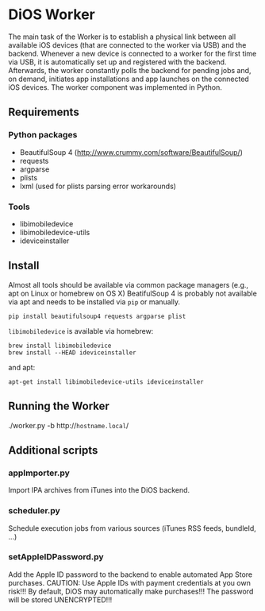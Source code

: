 # DiOS Worker

The main task of the Worker is to establish a physical link between all available iOS devices (that are connected to the worker via USB) and the backend. Whenever a new device is connected to a worker for the first time via USB, it is automatically set up and registered with the backend. Afterwards, the worker constantly polls the backend for pending jobs and, on demand, initiates app installations and app launches on the connected iOS devices. The worker component was implemented in Python.

## Requirements
### Python packages

  - BeautifulSoup 4 (http://www.crummy.com/software/BeautifulSoup/)
  - requests 
  - argparse
  - plists
  - lxml (used for plists parsing error workarounds)

### Tools

  - libimobiledevice
  - libimobiledevice-utils
  - ideviceinstaller

  
## Install

Almost all tools should be available via common package managers (e.g., apt on Linux or homebrew on OS X)
BeatifulSoup 4 is probably not available via apt and needs to be installed via `pip` or manually.

```
pip install beautifulsoup4 requests argparse plist
```

`libimobiledevice` is available via homebrew:

```
brew install libimobiledevice  
brew install --HEAD ideviceinstaller  
```

and apt:

```
apt-get install libimobiledevice-utils ideviceinstaller
```

## Running the Worker

./worker.py -b http://`hostname.local`/


## Additional scripts

### appImporter.py

Import IPA archives from iTunes into the DiOS backend.

### scheduler.py

Schedule execution jobs from various sources (iTunes RSS feeds, bundleId, ...)

### setAppleIDPassword.py

Add the Apple ID password to the backend to enable automated App Store purchases. 
CAUTION: Use Apple IDs with payment credentials at you own risk!!! By default, DiOS may automatically make purchases!!! The password will be stored UNENCRYPTED!!!


